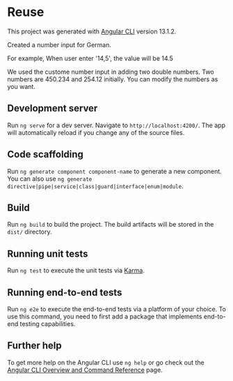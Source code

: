 # Reuse

This project was generated with [Angular CLI](https://github.com/angular/angular-cli) version 13.1.2.

Created a number input for German.

For example, 
When user enter '14,5', the value will be 14.5

We used the custome number input in adding two double numbers.
Two numbers are 450.234 and 254.12 initially.
You can modify the numbers as you want.

## Development server

Run `ng serve` for a dev server. Navigate to `http://localhost:4200/`. The app will automatically reload if you change any of the source files.

## Code scaffolding

Run `ng generate component component-name` to generate a new component. You can also use `ng generate directive|pipe|service|class|guard|interface|enum|module`.

## Build

Run `ng build` to build the project. The build artifacts will be stored in the `dist/` directory.

## Running unit tests

Run `ng test` to execute the unit tests via [Karma](https://karma-runner.github.io).

## Running end-to-end tests

Run `ng e2e` to execute the end-to-end tests via a platform of your choice. To use this command, you need to first add a package that implements end-to-end testing capabilities.

## Further help

To get more help on the Angular CLI use `ng help` or go check out the [Angular CLI Overview and Command Reference](https://angular.io/cli) page.
